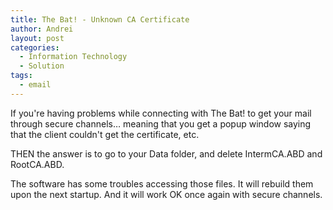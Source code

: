 ```yaml
---
title: The Bat! - Unknown CA Certificate
author: Andrei
layout: post
categories:
  - Information Technology
  - Solution
tags:
  - email
---
```

If you're having problems while connecting with The Bat! to get your mail through secure channels… meaning that you get a popup window saying that the client couldn't get the certificate, etc.

THEN the answer is to go to your Data folder, and delete IntermCA.ABD and RootCA.ABD.

The software has some troubles accessing those files. It will rebuild them upon the next startup. And it will work OK once again with secure channels.